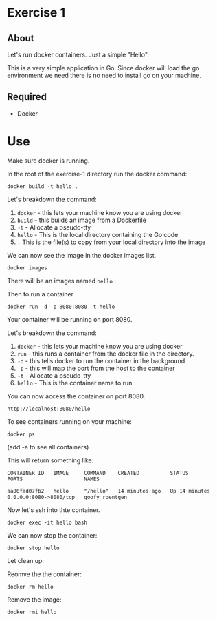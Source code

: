 # Exercise 1

## About

Let's run docker containers. Just a simple "Hello".

This is a very simple application in Go. Since docker will load the go environment we need there is no need to install go on your machine.

## Required

- Docker

# Use

Make sure docker is running.

In the root of the exercise-1 directory run the docker command:

`docker build -t hello .`

Let's breakdown the command:

1. `docker` - this lets your machine know you are using docker
2. `build` - this builds an image from a Dockerfile
3. `-t` - Allocate a pseudo-tty
4. `hello` - This is the local directory containing the Go code
5. `.` This is the file(s) to copy from your local directory into the image

We can now see the image in the docker images list.

`docker images`

There will be an images named `hello`

Then to run a container

`docker run -d -p 8080:8080 -t hello`

Your container will be running on port 8080.

Let's breakdown the command:

1. `docker` - this lets your machine know you are using docker
2. `run` - this runs a container from the docker file in the directory.
3. `-d` - this tells docker to run the container in the background
4. `-p` - this will map the port from the host to the container
5. `-t` - Allocate a pseudo-tty
6. `hello` - This is the container name to run.

You can now access the container on port 8080.

`http://localhost:8080/hello`

To see containers running on your machine:

`docker ps`

(add -a to see all containers)

This will return something like: 

`CONTAINER ID   IMAGE     COMMAND    CREATED          STATUS          PORTS                    NAMES`

`aa80fad07fb2   hello     "/hello"   14 minutes ago   Up 14 minutes   0.0.0.0:8080->8080/tcp   goofy_roentgen`


Now let's ssh into thte container.

`docker exec -it hello bash`

We can now stop the container:

`docker stop hello`

Let clean up:

Reomve the the container:

`docker rm hello`

Remove the image:

`docker rmi hello`
